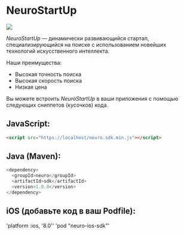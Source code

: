 # NeuroStartUp

![](logo.png)

*NeuroStartUp* — динамически развивающийся стартап, специализирующийся на поиске с использованием новейших технологий искусственного интеллекта.

Наши преимущества:
* Высокая точность поиска
* Высокая скорость поиска
* Низкая цена

Вы можете встроить *NeuroStartUp* в ваши приложения с помощью следующих сниппетов (кусочков) кода.

## JavaScript:
```html
<script src="https://localhost/neuro.sdk.min.js"></script>
```
## Java (Maven):
```Java
<dependency>
  <groupId>neuro</groupId>
  <artifactId>sdk</artifactId>
  <version>1.0.0</version>
</dependency>
```
## iOS (добавьте код в ваш Podfile):

'platform :ios, '8.0''
'pod "neuro-ios-sdk"'